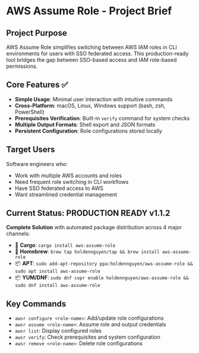 # AWS Assume Role - Project Brief

## Project Purpose
AWS Assume Role simplifies switching between AWS IAM roles in CLI environments for users with SSO federated access. This production-ready tool bridges the gap between SSO-based access and IAM role-based permissions.

## Core Features ✅
- **Simple Usage**: Minimal user interaction with intuitive commands
- **Cross-Platform**: macOS, Linux, Windows support (bash, zsh, PowerShell)
- **Prerequisites Verification**: Built-in `verify` command for system checks
- **Multiple Output Formats**: Shell export and JSON formats
- **Persistent Configuration**: Role configurations stored locally

## Target Users
Software engineers who:
- Work with multiple AWS accounts and roles
- Need frequent role switching in CLI workflows
- Have SSO federated access to AWS
- Want streamlined credential management

## Current Status: PRODUCTION READY v1.1.2
**Complete Solution** with automated package distribution across 4 major channels:
- 🦀 **Cargo**: `cargo install aws-assume-role`
- 🍺 **Homebrew**: `brew tap holdennguyen/tap && brew install aws-assume-role`
- 📦 **APT**: `sudo add-apt-repository ppa:holdennguyen/aws-assume-role && sudo apt install aws-assume-role`
- 📦 **YUM/DNF**: `sudo dnf copr enable holdennguyen/aws-assume-role && sudo dnf install aws-assume-role`

## Key Commands
- `awsr configure <role-name>`: Add/update role configurations
- `awsr assume <role-name>`: Assume role and output credentials
- `awsr list`: Display configured roles
- `awsr verify`: Check prerequisites and system configuration
- `awsr remove <role-name>`: Delete role configurations 